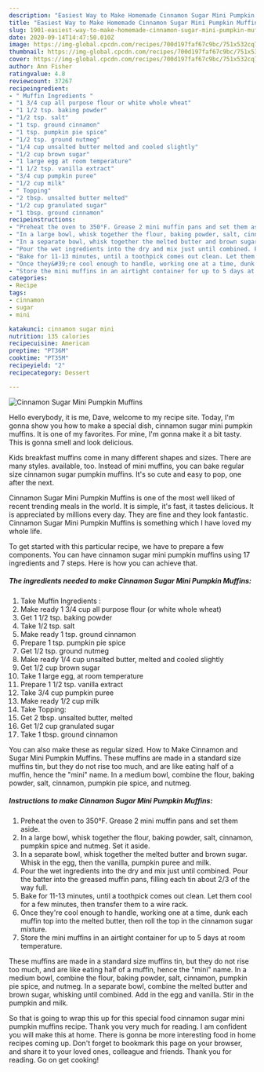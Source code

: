 ```yaml
---
description: "Easiest Way to Make Homemade Cinnamon Sugar Mini Pumpkin Muffins"
title: "Easiest Way to Make Homemade Cinnamon Sugar Mini Pumpkin Muffins"
slug: 1901-easiest-way-to-make-homemade-cinnamon-sugar-mini-pumpkin-muffins
date: 2020-09-14T14:47:50.010Z
image: https://img-global.cpcdn.com/recipes/700d197faf67c9bc/751x532cq70/cinnamon-sugar-mini-pumpkin-muffins-recipe-main-photo.jpg
thumbnail: https://img-global.cpcdn.com/recipes/700d197faf67c9bc/751x532cq70/cinnamon-sugar-mini-pumpkin-muffins-recipe-main-photo.jpg
cover: https://img-global.cpcdn.com/recipes/700d197faf67c9bc/751x532cq70/cinnamon-sugar-mini-pumpkin-muffins-recipe-main-photo.jpg
author: Ann Fisher
ratingvalue: 4.8
reviewcount: 37267
recipeingredient:
- " Muffin Ingredients "
- "1 3/4 cup all purpose flour or white whole wheat"
- "1 1/2 tsp. baking powder"
- "1/2 tsp. salt"
- "1 tsp. ground cinnamon"
- "1 tsp. pumpkin pie spice"
- "1/2 tsp. ground nutmeg"
- "1/4 cup unsalted butter melted and cooled slightly"
- "1/2 cup brown sugar"
- "1 large egg at room temperature"
- "1 1/2 tsp. vanilla extract"
- "3/4 cup pumpkin puree"
- "1/2 cup milk"
- " Topping"
- "2 tbsp. unsalted butter melted"
- "1/2 cup granulated sugar"
- "1 tbsp. ground cinnamon"
recipeinstructions:
- "Preheat the oven to 350°F. Grease 2 mini muffin pans and set them aside."
- "In a large bowl, whisk together the flour, baking powder, salt, cinnamon, pumpkin spice and nutmeg. Set it aside."
- "In a separate bowl, whisk together the melted butter and brown sugar. Whisk in the egg, then the vanilla, pumpkin puree and milk."
- "Pour the wet ingredients into the dry and mix just until combined. Pour the batter into the greased muffin pans, filling each tin about 2/3 of the way full."
- "Bake for 11-13 minutes, until a toothpick comes out clean. Let them cool for a few minutes, then transfer them to a wire rack."
- "Once they&#39;re cool enough to handle, working one at a time, dunk each muffin top into the melted butter, then roll the top in the cinnamon sugar mixture."
- "Store the mini muffins in an airtight container for up to 5 days at room temperature."
categories:
- Recipe
tags:
- cinnamon
- sugar
- mini

katakunci: cinnamon sugar mini 
nutrition: 135 calories
recipecuisine: American
preptime: "PT36M"
cooktime: "PT35M"
recipeyield: "2"
recipecategory: Dessert

---
```



![Cinnamon Sugar Mini Pumpkin Muffins](https://img-global.cpcdn.com/recipes/700d197faf67c9bc/751x532cq70/cinnamon-sugar-mini-pumpkin-muffins-recipe-main-photo.jpg)

Hello everybody, it is me, Dave, welcome to my recipe site. Today, I'm gonna show you how to make a special dish, cinnamon sugar mini pumpkin muffins. It is one of my favorites. For mine, I'm gonna make it a bit tasty. This is gonna smell and look delicious.

Kids breakfast muffins come in many different shapes and sizes. There are many styles. available, too. Instead of mini muffins, you can bake regular size cinnamon sugar pumpkin muffins. It&#39;s so cute and easy to pop, one after the next.

Cinnamon Sugar Mini Pumpkin Muffins is one of the most well liked of recent trending meals in the world. It is simple, it's fast, it tastes delicious. It is appreciated by millions every day. They are fine and they look fantastic. Cinnamon Sugar Mini Pumpkin Muffins is something which I have loved my whole life.


To get started with this particular recipe, we have to prepare a few components. You can have cinnamon sugar mini pumpkin muffins using 17 ingredients and 7 steps. Here is how you can achieve that.

<!--inarticleads1-->

##### The ingredients needed to make Cinnamon Sugar Mini Pumpkin Muffins:

1. Take  Muffin Ingredients :
1. Make ready 1 3/4 cup all purpose flour (or white whole wheat)
1. Get 1 1/2 tsp. baking powder
1. Take 1/2 tsp. salt
1. Make ready 1 tsp. ground cinnamon
1. Prepare 1 tsp. pumpkin pie spice
1. Get 1/2 tsp. ground nutmeg
1. Make ready 1/4 cup unsalted butter, melted and cooled slightly
1. Get 1/2 cup brown sugar
1. Take 1 large egg, at room temperature
1. Prepare 1 1/2 tsp. vanilla extract
1. Take 3/4 cup pumpkin puree
1. Make ready 1/2 cup milk
1. Take  Topping:
1. Get 2 tbsp. unsalted butter, melted
1. Get 1/2 cup granulated sugar
1. Take 1 tbsp. ground cinnamon


You can also make these as regular sized. How to Make Cinnamon and Sugar Mini Pumpkin Muffins. These muffins are made in a standard size muffins tin, but they do not rise too much, and are like eating half of a muffin, hence the &#34;mini&#34; name. In a medium bowl, combine the flour, baking powder, salt, cinnamon, pumpkin pie spice, and nutmeg. 

<!--inarticleads2-->

##### Instructions to make Cinnamon Sugar Mini Pumpkin Muffins:

1. Preheat the oven to 350°F. Grease 2 mini muffin pans and set them aside.
1. In a large bowl, whisk together the flour, baking powder, salt, cinnamon, pumpkin spice and nutmeg. Set it aside.
1. In a separate bowl, whisk together the melted butter and brown sugar. Whisk in the egg, then the vanilla, pumpkin puree and milk.
1. Pour the wet ingredients into the dry and mix just until combined. Pour the batter into the greased muffin pans, filling each tin about 2/3 of the way full.
1. Bake for 11-13 minutes, until a toothpick comes out clean. Let them cool for a few minutes, then transfer them to a wire rack.
1. Once they&#39;re cool enough to handle, working one at a time, dunk each muffin top into the melted butter, then roll the top in the cinnamon sugar mixture.
1. Store the mini muffins in an airtight container for up to 5 days at room temperature.


These muffins are made in a standard size muffins tin, but they do not rise too much, and are like eating half of a muffin, hence the &#34;mini&#34; name. In a medium bowl, combine the flour, baking powder, salt, cinnamon, pumpkin pie spice, and nutmeg. In a separate bowl, combine the melted butter and brown sugar, whisking until combined. Add in the egg and vanilla. Stir in the pumpkin and milk. 

So that is going to wrap this up for this special food cinnamon sugar mini pumpkin muffins recipe. Thank you very much for reading. I am confident you will make this at home. There is gonna be more interesting food in home recipes coming up. Don't forget to bookmark this page on your browser, and share it to your loved ones, colleague and friends. Thank you for reading. Go on get cooking!
